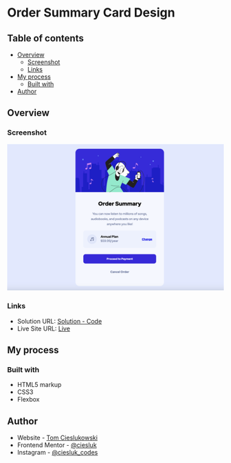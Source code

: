 # Order Summary Card Design

## Table of contents

- [Overview](#overview)
  - [Screenshot](#screenshot)
  - [Links](#links)
- [My process](#my-process)
  - [Built with](#built-with)
- [Author](#author)

## Overview

### Screenshot

![](./images/My_Solution.png)

### Links

- Solution URL: [Solution - Code](https://github.com/ciesluk/order-summary-component-main)
- Live Site URL: [Live](https://majestic-stardust-2d10ee.netlify.app/)

## My process

### Built with

- HTML5 markup
- CSS3
- Flexbox

## Author

- Website - [Tom Cieslukowski](https://www.tomcieslukowski.com)
- Frontend Mentor - [@ciesluk](https://www.frontendmentor.io/profile/ciesluk)
- Instagram - [@ciesluk_codes](https://www.instagram.com/ciesluk_codes/)

